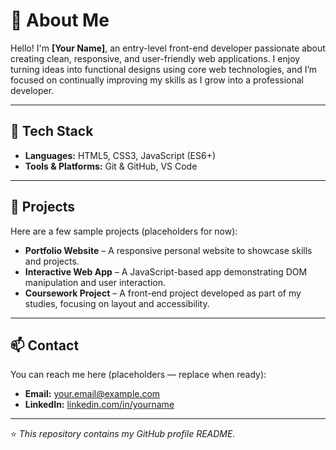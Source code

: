 # 🌟 About Me

Hello! I'm **[Your Name]**, an entry-level front-end developer passionate about creating clean, responsive, and user-friendly web applications. I enjoy turning ideas into functional designs using core web technologies, and I’m focused on continually improving my skills as I grow into a professional developer.

---

## 🚀 Tech Stack

- **Languages:** HTML5, CSS3, JavaScript (ES6+)  
- **Tools & Platforms:** Git & GitHub, VS Code  

---

## 💼 Projects

Here are a few sample projects (placeholders for now):

- **Portfolio Website** – A responsive personal website to showcase skills and projects.  
- **Interactive Web App** – A JavaScript-based app demonstrating DOM manipulation and user interaction.  
- **Coursework Project** – A front-end project developed as part of my studies, focusing on layout and accessibility.  

---

## 📫 Contact

You can reach me here (placeholders — replace when ready):  
- **Email:** your.email@example.com  
- **LinkedIn:** [linkedin.com/in/yourname](https://linkedin.com/in/yourname)  

---

⭐️ *This repository contains my GitHub profile README.*

